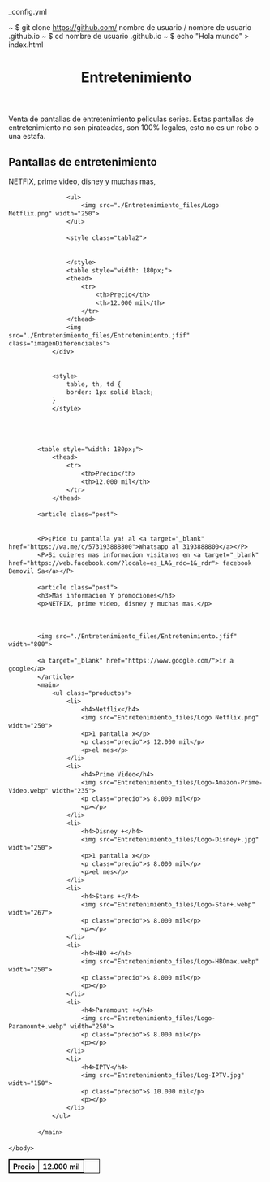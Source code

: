 _config.yml

<!DOCTYPE html>
~ $ git clone https://github.com/ nombre de usuario / nombre de usuario .github.io
~ $ cd nombre de usuario .github.io
~ $ echo "Hola mundo" > index.html
<!-- saved from url=(0045)file:///C:/Users/User/PROGRAMACION/index.html -->
<html>
    <head>
        <meta http-equiv="Content-Type" content="text/html; charset=windows-1252">
        <meta name="viewport" content="width=device-width">
        <title>Pantallas De Entretenimiento</title>
        <link rel="stylesheet" href="style.css" />
    </head>
    <body>
            <header>
                <h1 id="Titulo">Entretenimiento</h1>
            </header>
            <div>
                <p>Venta de pantallas de entretenimiento peliculas series.
                Estas pantallas de entretenimiento no son pirateadas, son 100% legales, esto no es un robo o una estafa.
                </p>
            </div>
            <section>
            <article class="post">
                <h2>Pantallas de entretenimiento</h2>
                <p>NETFIX, prime video, disney y muchas mas,</p>
                <div class="producto1">
                    <style>
                        table, th, td {
                        border: 1px solid black; 
                    }
                    </style>
                    <table style="width: 180px;">
                    <thead>
                        <tr>
                            <th>Precio</th>
                            <th>12.000 mil</th>
                        </tr>
                    </thead>

                    <ul>
                        <img src="./Entretenimiento_files/Logo Netflix.png" width="250"> 
                    </ul>
                
                    <style class="tabla2">
                        
                    
                    </style>
                    <table style="width: 180px;">
                    <thead>
                        <tr>
                            <th>Precio</th>
                            <th>12.000 mil</th>
                        </tr>
                    </thead>
                    <img src="./Entretenimiento_files/Entretenimiento.jfif" class="imagenDiferenciales">
                </div>
                

                <style>
                    table, th, td {
                    border: 1px solid black; 
                }
                </style>
            
        
        
        
            <table style="width: 180px;">
                <thead>
                    <tr>
                        <th>Precio</th>
                        <th>12.000 mil</th>
                    </tr>
                </thead>
            
            <article class="post">

            
            <P>¡Pide tu pantalla ya! al <a target="_blank" href="https://wa.me/c/573193888800">Whatsapp al 3193888800</a></P>
            <P>Si quieres mas informacion visitanos en <a target="_blank" href="https://web.facebook.com/?locale=es_LA&_rdc=1&_rdr"> facebook Bemovil Sa</a></P>

            <article class="post">
            <h3>Mas informacion Y promociones</h3>
            <p>NETFIX, prime video, disney y muchas mas,</p>



            <img src="./Entretenimiento_files/Entretenimiento.jfif" width="800">

            <a target="_blank" href="https://www.google.com/">ir a google</a>
            </article>
            <main>
                <ul class="productos">
                    <li>
                        <h4>Netflix</h4>
                        <img src="Entretenimiento_files/Logo Netflix.png" width="250">
                        <p>1 pantalla x</p>
                        <p class="precio">$ 12.000 mil</p>
                        <p>el mes</p>
                    </li>
                    <li>
                        <h4>Prime Video</h4>
                        <img src="Entretenimiento_files/Logo-Amazon-Prime-Video.webp" width="235">
                        <p class="precio">$ 8.000 mil</p>
                        <p></p>
                    </li>
                    <li>
                        <h4>Disney +</h4>
                        <img src="Entretenimiento_files/Logo-Disney+.jpg" width="250">
                        <p>1 pantalla x</p>
                        <p class="precio">$ 8.000 mil</p>
                        <p>el mes</p>
                    </li>
                    <li>
                        <h4>Stars +</h4>
                        <img src="Entretenimiento_files/Logo-Star+.webp" width="267">
                        <p class="precio">$ 8.000 mil</p>
                        <p></p>
                    </li>
                    <li>
                        <h4>HBO +</h4>
                        <img src="Entretenimiento_files/Logo-HBOmax.webp" width="250">
                        <p class="precio">$ 8.000 mil</p>
                        <p></p>
                    </li>
                    <li>
                        <h4>Paramount +</h4>
                        <img src="Entretenimiento_files/Logo-Paramount+.webp" width="250">
                        <p class="precio">$ 8.000 mil</p>
                        <p></p>
                    </li>
                    <li>
                        <h4>IPTV</h4>
                        <img src="Entretenimiento_files/Log-IPTV.jpg" width="150">
                        <p class="precio">$ 10.000 mil</p>
                        <p></p>
                    </li>
                </ul>

            </main>

    </body>

</html>